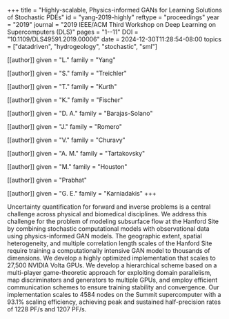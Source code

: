 +++
title   = "Highly-scalable, Physics-informed GANs for Learning Solutions of Stochastic PDEs"
id      = "yang-2019-highly"
reftype = "proceedings"
year    = "2019"
journal = "2019 IEEE/ACM Third Workshop on Deep Learning on Supercomputers (DLS)"
pages   = "1--11"
DOI     = "10.1109/DLS49591.2019.00006"
date    = 2024-12-30T11:28:54-08:00
topics  = ["datadriven", "hydrogeology", "stochastic", "sml"]

[[author]]
	given = "L."
	family = "Yang"
	
[[author]]
	given = "S."
	family = "Treichler"
	
[[author]]
	given = "T."
	family = "Kurth"
	
[[author]]
	given = "K."
	family = "Fischer"

[[author]]
	given = "D. A."
	family = "Barajas-Solano"

[[author]]
	given = "J."
	family = "Romero"

[[author]]
	given = "V."
	family = "Churavy"

[[author]]
	given = "A. M."
	family = "Tartakovsky"
	
[[author]]
	given = "M."
	family = "Houston"

[[author]]
	given = "Prabhat"

[[author]]
	given = "G. E."
	family = "Karniadakis"
+++

Uncertainty quantification for forward and inverse problems is a central challenge across physical and biomedical disciplines. We address this challenge for the problem of modeling subsurface flow at the Hanford Site by combining stochastic computational models with observational data using physics-informed GAN models. The geographic extent, spatial heterogeneity, and multiple correlation length scales of the Hanford Site require training a computationally intensive GAN model to thousands of dimensions. We develop a highly optimized implementation that scales to 27,500 NVIDIA Volta GPUs. We develop a hierarchical scheme based on a multi-player game-theoretic approach for exploiting domain parallelism, map discriminators and generators to multiple GPUs, and employ efficient communication schemes to ensure training stability and convergence. Our implementation scales to 4584 nodes on the Summit supercomputer with a 93.1% scaling efficiency, achieving peak and sustained half-precision rates of 1228 PF/s and 1207 PF/s.
